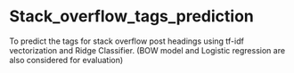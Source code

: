 # Stack_overflow_tags_prediction
To predict the tags for stack overflow post headings using tf-idf vectorization and Ridge Classifier. (BOW model and Logistic regression are also considered for evaluation)
